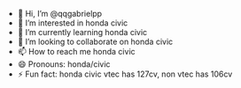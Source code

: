 - 👋 Hi, I’m @qqgabrielpp
- 👀 I’m interested in honda civic
- 🌱 I’m currently learning honda civic
- 💞️ I’m looking to collaborate on honda civic
- 📫 How to reach me honda civic
- 😄 Pronouns: honda/civic
- ⚡ Fun fact: honda civic vtec has 127cv, non vtec has 106cv

<!---
qqgabrielpp/qqgabrielpp is a ✨ special ✨ repository because its `README.md` (this file) appears on your GitHub profile.
You can click the Preview link to take a look at your changes.
--->
